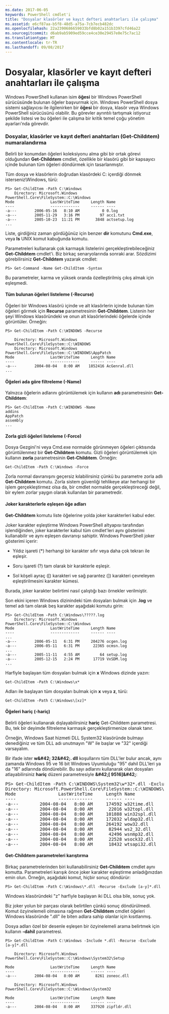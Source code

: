 ```yaml
---
ms.date: 2017-06-05
keywords: PowerShell cmdlet'i
title: "Dosyalar klasörler ve kayıt defteri anahtarları ile çalışma"
ms.assetid: e6cf87aa-b5f8-48d5-a75a-7cb7ecb482dc
ms.openlocfilehash: 22a2390686659033bfd8b02a151b3397cfd46a22
ms.sourcegitcommit: d6ab9ab5909ed59cce4ce30e29457e0e75c7ac12
ms.translationtype: MT
ms.contentlocale: tr-TR
ms.lasthandoff: 09/08/2017
---
```

# <a name="working-with-files-folders-and-registry-keys"></a>Dosyalar, klasörler ve kayıt defteri anahtarları ile çalışma
Windows PowerShell kullanan isim **öğesi** bir Windows PowerShell sürücüsünde bulunan öğeler başvurmak için. Windows PowerShell dosya sistemi sağlayıcısı ile ilgilenirken bir **öğesi** bir dosya, klasör veya Windows PowerShell sürücüsünü olabilir. Bu görevler ayrıntılı tartışmak istiyoruz şekilde listesi ve bu öğeleri ile çalışma bir kritik temel çoğu yönetim ayarları'nda görevdir.

### <a name="enumerating-files-folders-and-registry-keys-get-childitem"></a>Dosyalar, klasörler ve kayıt defteri anahtarları (Get-Childıtem) numaralandırma
Belirli bir konumdan öğeleri koleksiyonu alma gibi bir ortak görevi olduğundan **Get-Childıtem** cmdlet, özellikle bir klasörü gibi bir kapsayıcı içinde bulunan tüm öğeleri döndürmek için tasarlanmıştır.

Tüm dosya ve klasörlerin doğrudan klasördeki C: içerdiği dönmek isterseniz\\Windows, türü:

```
PS> Get-ChildItem -Path C:\Windows
    Directory: Microsoft.Windows PowerShell.Core\FileSystem::C:\Windows
Mode                LastWriteTime     Length Name
----                -------------     ------ ----
-a---        2006-05-16   8:10 AM          0 0.log
-a---        2005-11-29   3:16 PM         97 acc1.txt
-a---        2005-10-23  11:21 PM       3848 actsetup.log
...
```

Liste, girdiğiniz zaman gördüğünüz için benzer **dir** komutunu **Cmd.exe**, veya **ls** UNIX komut kabuğunda komutu.

Parametreleri kullanarak çok karmaşık listelerini gerçekleştirebileceğiniz **Get-Childıtem** cmdlet'i. Biz birkaç senaryolarında sonraki arar. Sözdizimi görebilirsiniz **Get-Childıtem** yazarak cmdlet:

```
PS> Get-Command -Name Get-ChildItem -Syntax
```

Bu parametreler, karma ve yüksek oranda özelleştirilmiş çıkış almak için eşleşmedi.

#### <a name="listing-all-contained-items--recurse"></a>Tüm bulunan öğeleri listeleme (-Recurse)
Öğeleri bir Windows klasörü içinde ve alt klasörlerin içinde bulunan tüm öğeleri görmek için **Recurse** parametresinin **Get-Childıtem**. Listenin her şeyi Windows klasöründeki ve onun alt klasörlerindeki öğelerde içinde görüntüler. Örneğin:

```
PS> Get-ChildItem -Path C:\WINDOWS -Recurse

    Directory: Microsoft.Windows PowerShell.Core\FileSystem::C:\WINDOWS
    Directory: Microsoft.Windows PowerShell.Core\FileSystem::C:\WINDOWS\AppPatch
Mode                LastWriteTime     Length Name
----                -------------     ------ ----
-a---        2004-08-04   8:00 AM    1852416 AcGenral.dll
...
```

#### <a name="filtering-items-by-name--name"></a>Öğeleri ada göre filtreleme (-Name)
Yalnızca öğelerin adlarını görüntülemek için kullanın **adı** parametresinin **Get-Childıtem**:

```
PS> Get-ChildItem -Path C:\WINDOWS -Name
addins
AppPatch
assembly
...
```

#### <a name="forcibly-listing-hidden-items--force"></a>Zorla gizli öğeleri listeleme (-Force)
Dosya Gezgini'ni veya Cmd.exe normalde görünmeyen öğeleri çıktısında görüntülenmez bir **Get-Childıtem** komutu. Gizli öğeleri görüntülemek için kullanın **zorla** parametresinin **Get-Childıtem**. Örneğin:

```
Get-ChildItem -Path C:\Windows -Force
```

Zorla normal davranışını geçersiz kılabilirsiniz çünkü bu parametre zorla adlı **Get-Childıtem** komutu. Zorla sistem güvenliği tehlikeye atar herhangi bir işlem gerçekleştirmez olsa da, bir cmdlet normalde gerçekleştireceği değil, bir eylem zorlar yaygın olarak kullanılan bir parametredir.

#### <a name="matching-item-names-with-wildcards"></a>Joker karakterlerle eşleşen öğe adları
**Get-Childıtem** komutu liste öğelerine yolda joker karakterleri kabul eder.

Joker karakter eşleştirme Windows PowerShell altyapısı tarafından işlendiğinden, joker karakterler kabul tüm cmdlet'leri aynı gösterimi kullanabilir ve aynı eşleşen davranışı sahiptir. Windows PowerShell joker gösterimi içerir:

- Yıldız işareti (\*) herhangi bir karakter sıfır veya daha çok tekrarı ile eşleşir.

- Soru işareti (?) tam olarak bir karakterle eşleşir.

- Sol köşeli ayraç (\[) karakteri ve sağ parantez (]) karakteri çevreleyen eşleştirilmesini karakter kümesi.

Burada, joker karakter belirtimi nasıl çalıştığı bazı örnekler verilmiştir.

Son ekini içeren Windows dizinindeki tüm dosyaları bulmak için **.log** ve temel adı tam olarak beş karakter aşağıdaki komutu girin:

```
PS> Get-ChildItem -Path C:\Windows\?????.log
    Directory: Microsoft.Windows PowerShell.Core\FileSystem::C:\Windows
Mode                LastWriteTime     Length Name
----                -------------     ------ ----
...
-a---        2006-05-11   6:31 PM     204276 ocgen.log
-a---        2006-05-11   6:31 PM      22365 ocmsn.log
...
-a---        2005-11-11   4:55 AM         64 setup.log
-a---        2005-12-15   2:24 PM      17719 VxSDM.log
...
```

Harfiyle başlayan tüm dosyaları bulmak için **x** Windows dizinde yazın:

```
Get-ChildItem -Path C:\Windows\x*
```

Adları ile başlayan tüm dosyaları bulmak için **x** veya **z**, türü:

```
Get-ChildItem -Path C:\Windows\[xz]*
```

#### <a name="excluding-items--exclude"></a>Öğeleri hariç (-hariç)
Belirli öğeleri kullanarak dışlayabilirsiniz **hariç** Get-Childıtem parametresi. Bu, tek bir deyimde filtreleme karmaşık gerçekleştirmenize olanak tanır.

Örneğin, Windows Saat hizmeti DLL System32 klasöründe bulmayı denediğiniz ve tüm DLL adı unutmayın "W" ile başlar ve "32" içerdiği varsayalım.

Bir ifade ister **w\&#42; 32\&#42;. dll** koşullarını tüm DLL'ler bulur ancak, aynı zamanda Windows 95 ve 16 bit Windows Uyumluluğu "95" dahil DLL'leri ya da "16" adlarında döndürebilir. Bu sayı adlarını kullanarak olan dosyaları atlayabilirsiniz **hariç** düzeni parametresiyle  **\&#42;\[ 9516]\&#42;**:

<pre>PS> Get-ChildItem -Path C:\WINDOWS\System32\w*32*.dll -Exclude *[9516]*
Directory: Microsoft.PowerShell.Core\FileSystem::C:\WINDOWS\System32
Mode                LastWriteTime     Length Name
----                -------------     ------ ----
-a---        2004-08-04   8:00 AM     174592 w32time.dll
-a---        2004-08-04   8:00 AM      22016 w32topl.dll
-a---        2004-08-04   8:00 AM     101888 win32spl.dll
-a---        2004-08-04   8:00 AM     172032 wldap32.dll
-a---        2004-08-04   8:00 AM     264192 wow32.dll
-a---        2004-08-04   8:00 AM      82944 ws2_32.dll
-a---        2004-08-04   8:00 AM      42496 wsnmp32.dll
-a---        2004-08-04   8:00 AM      22528 wsock32.dll
-a---        2004-08-04   8:00 AM      18432 wtsapi32.dll</pre>

#### <a name="mixing-get-childitem-parameters"></a>Get-Childıtem parametreleri karıştırma
Birkaç parametrelerinden biri kullanabilirsiniz **Get-Childıtem** cmdlet aynı komutta. Parametreleri karışık önce joker karakter eşleştirme anladığınızdan emin olun. Örneğin, aşağıdaki komut, hiçbir sonuç döndürür:

```
PS> Get-ChildItem -Path C:\Windows\*.dll -Recurse -Exclude [a-y]*.dll
```

Windows klasöründeki "z" harfiyle başlayan iki DLL olsa bile, sonuç yok.

Biz joker yolun bir parçası olarak belirtilen çünkü sonuç döndürülmedi. Komut özyinelemeli olmasına rağmen **Get-Childıtem** cmdlet öğeleri Windows klasöründe ".dll" ile biten adlara sahip olanlar için kısıtlanmış.

Dosya adları özel bir desenle eşleşen bir özyinelemeli arama belirtmek için kullanın **-dahil** parametresi.

```
PS> Get-ChildItem -Path C:\Windows -Include *.dll -Recurse -Exclude [a-y]*.dll

    Directory: Microsoft.Windows PowerShell.Core\FileSystem::C:\Windows\System32\Setup

Mode                LastWriteTime     Length Name
----                -------------     ------ ----
-a---        2004-08-04   8:00 AM       8261 zoneoc.dll

    Directory: Microsoft.Windows PowerShell.Core\FileSystem::C:\Windows\System32

Mode                LastWriteTime     Length Name
----                -------------     ------ ----
-a---        2004-08-04   8:00 AM     337920 zipfldr.dll
```

